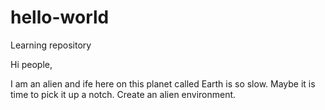 # hello-world
Learning repository

Hi people,

I am an alien and ife here on this planet called Earth is so slow.
Maybe it is time to pick it up a notch. Create an alien environment.
